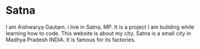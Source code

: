 # Satna

I am Aishwarya Gautam.
i live in Satna, MP.
It is a project I am building while learning how to code.
This website is about my city.
Satna is a small city in Madhya Pradesh INDIA.
It is famous for its factories.
